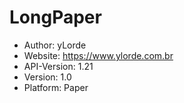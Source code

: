 # LongPaper
- Author: yLorde
- Website: https://www.ylorde.com.br
- API-Version: 1.21
- Version: 1.0
- Platform: Paper